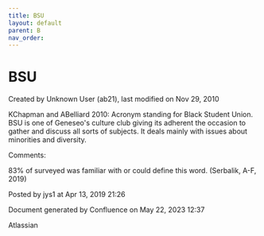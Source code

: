 ```yaml
---
title: BSU
layout: default
parent: B
nav_order:
---
```


# BSU

Created by  Unknown User (ab21), last modified on Nov 29, 2010

KChapman and ABelliard 2010: Acronym standing for Black Student Union. BSU is one of Geneseo's culture club giving its adherent the occasion to gather and discuss all sorts of subjects. It deals mainly with issues about minorities and diversity. 

Comments:

83% of surveyed was familiar with or could define this word. (Serbalik, A-F, 2019)

Posted by jys1 at Apr 13, 2019 21:26

Document generated by Confluence on May 22, 2023 12:37

Atlassian

